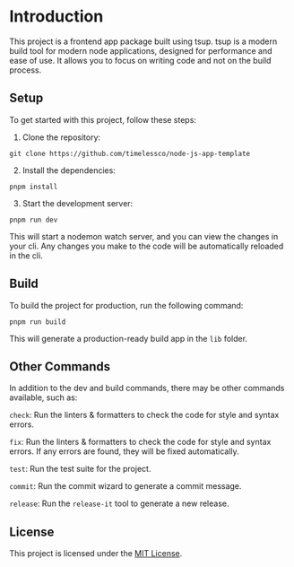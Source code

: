 # Introduction

This project is a frontend app package built using tsup. tsup is a modern build
tool for modern node applications, designed for performance and ease of use. It
allows you to focus on writing code and not on the build process.

## Setup

To get started with this project, follow these steps:

1. Clone the repository:

```
git clone https://github.com/timelessco/node-js-app-template
```

2. Install the dependencies:

```
pnpm install
```

3. Start the development server:

```
pnpm run dev
```

This will start a nodemon watch server, and you can view the changes in your
cli. Any changes you make to the code will be automatically reloaded in the cli.

## Build

To build the project for production, run the following command:

```
pnpm run build
```

This will generate a production-ready build app in the `lib` folder.

## Other Commands

In addition to the dev and build commands, there may be other commands
available, such as:

`check`: Run the linters & formatters to check the code for style and syntax
errors.

`fix`: Run the linters & formatters to check the code for style and syntax
errors. If any errors are found, they will be fixed automatically.

`test`: Run the test suite for the project.

`commit`: Run the commit wizard to generate a commit message.

`release`: Run the `release-it` tool to generate a new release.

## License

This project is licensed under the [MIT License](./LICENSE).
